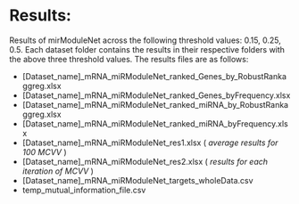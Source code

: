 # Results: 
Results of mirModuleNet across the following threshold values: 0.15, 0.25, 0.5.
Each dataset folder contains the results in their respective folders with the above three threshold values.
The results files are as follows:

- [Dataset_name]_mRNA_miRModuleNet_ranked_Genes_by_RobustRankaggreg.xlsx
- [Dataset_name]_mRNA_miRModuleNet_ranked_Genes_byFrequency.xlsx
- [Dataset_name]_mRNA_miRModuleNet_ranked_miRNA_by_RobustRankaggreg.xlsx
- [Dataset_name]_mRNA_miRModuleNet_ranked_miRNA_byFrequency.xlsx
- [Dataset_name]_mRNA_miRModuleNet_res1.xlsx ( _average results for 100 MCVV_ )
- [Dataset_name]_mRNA_miRModuleNet_res2.xlsx ( _results for each iteration of MCVV_ )
- [Dataset_name]_mRNA_miRModuleNet_targets_wholeData.csv
- temp_mutual_information_file.csv
